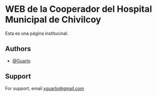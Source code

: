 
# WEB de la Cooperador del Hospital Municipal de Chivilcoy
Esta es una página institucinal.

## Authors
- [@Guarlo](https://github.com/Guarlo/Repo_Trabajo_1)

## Support
For support, email xguarlo@gmail.com





